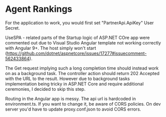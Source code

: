 # Agent Rankings

For the application to work, you would first set "PartnerApi.ApiKey" User Secret.

UseSPA - related parts of the Startup logic of ASP.NET COre app were commented out due to Visual Studio
Angular template not working correctly with Angular 9+. 
The host simply won't start (https://github.com/dotnet/aspnetcore/issues/17277#issuecomment-562433864).

The Get request implying such a long completion time should instead work on as a background task. 
The controller action should return 202 Accepted with the URL to the result. However due to background tasks 
implementation being tricky in ASP.NET Core and require additional ceremonies, I decided to skip this step.

Routing in the Angular app is messy. 
The api url is hardcoded in environment.ts. If you want to change it, be aware of CORS policies.
On dev server you'd have to update proxy.conf.json to avoid CORS errors.
